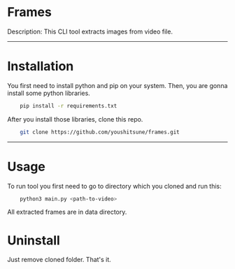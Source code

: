 # Frames

Description: This CLI tool extracts images from video file.

---
# Installation
You first need to install python and pip on your system.
Then, you are gonna install some python libraries.
```bash
	pip install -r requirements.txt
```

After you install those libraries, clone this repo.
```bash
	git clone https://github.com/youshitsune/frames.git
```
---
# Usage
To run tool you first need to go to directory which you cloned and run this:
```bash
	python3 main.py <path-to-video>
```

All extracted frames are in data directory.

# Uninstall
Just remove cloned folder. That's it.

